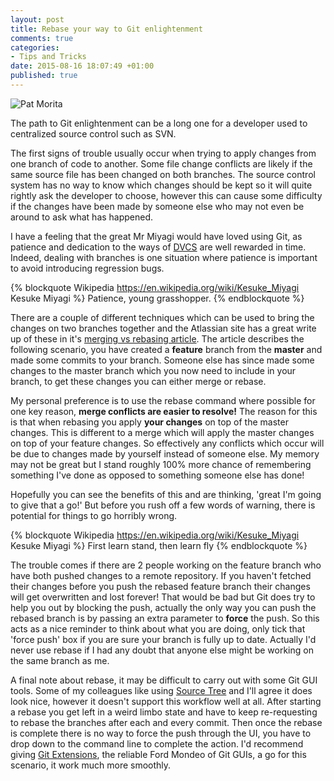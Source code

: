 ```yaml
---
layout: post
title: Rebase your way to Git enlightenment 
comments: true
categories: 
- Tips and Tricks
date: 2015-08-16 18:07:49 +01:00
published: true
---
```


<img src="http://i49.photobucket.com/albums/f299/hookmike/Pat-Morita_Karate_Kid_200_zpscufzef0b.jpg" class="alignleft" title="Pat Morita" /> 

The path to Git enlightenment can be a long one for a developer used to centralized source control such as SVN.

The first signs of trouble usually occur when trying to apply changes from one branch of code to another. Some file change conflicts are likely if the same source file has been changed on both branches. The source control system has no way to know which changes should be kept so it will quite rightly ask the developer to choose, however this can cause some difficulty if the changes have been made by someone else who may not even be around to ask what has happened.

I have a feeling that the great Mr Miyagi would have loved using Git, as patience and dedication to the ways of [DVCS](https://en.wikipedia.org/wiki/Distributed_revision_control) are well rewarded in time. Indeed, dealing with branches is one situation where patience is important to avoid introducing regression bugs.

{% blockquote Wikipedia https://en.wikipedia.org/wiki/Kesuke_Miyagi Kesuke Miyagi %}
Patience, young grasshopper.
{% endblockquote %}

There are a couple of different techniques which can be used to bring the changes on two branches together and the Atlassian site has a great write up of these in it's [merging vs rebasing article](https://www.atlassian.com/git/tutorials/merging-vs-rebasing/). The article describes the following scenario, you have created a **feature** branch from the **master** and made some commits to your branch. Someone else has since made some changes to the master branch which you now need to include in your branch, to get these changes you can either merge or rebase. 

My personal preference is to use the rebase command where possible for one key reason, **merge conflicts are easier to resolve!** The reason for this is that when rebasing you apply **your changes** on top of the master changes. This is different to a merge which will apply the master changes on top of your feature changes. So effectively any conflicts which occur will be due to changes made by yourself instead of someone else. My memory may not be great but I stand roughly 100% more chance of remembering something I've done as opposed to something someone else has done!

Hopefully you can see the benefits of this and are thinking, 'great I'm going to give that a go!' But before you rush off a few words of warning, there is potential for things to go horribly wrong.

{% blockquote Wikipedia https://en.wikipedia.org/wiki/Kesuke_Miyagi Kesuke Miyagi %}
First learn stand, then learn fly
{% endblockquote %}

The trouble comes if there are 2 people working on the feature branch who have both pushed changes to a remote repository. If you haven't fetched their changes before you push the rebased feature branch their changes will get overwritten and lost forever! That would be bad but Git does try to help you out by blocking the push, actually the only way you can push the rebased branch is by passing an extra parameter to **force** the push. So this acts as a nice reminder to think about what you are doing, only tick that 'force push' box if you are sure your branch is fully up to date. Actually I'd never use rebase if I had any doubt that anyone else might be working on the same branch as me.

A final note about rebase, it may be difficult to carry out with some Git GUI tools. Some of my colleagues like using [Source Tree](https://www.sourcetreeapp.com/) and I'll agree it does look nice, however it doesn't support this workflow well at all. After starting a rebase you get left in a weird limbo state and have to keep re-requesting to rebase the branches after each and every commit. Then once the rebase is complete there is no way to force the push through the UI, you have to drop down to the command line to complete the action. I'd recommend giving [Git Extensions](https://code.google.com/p/gitextensions/), the reliable Ford Mondeo of Git GUIs, a go for this scenario, it work much more smoothly.   






